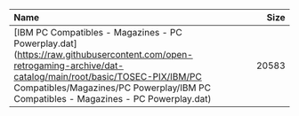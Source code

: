 |Name|Size|
|:---|---:|
|[IBM PC Compatibles - Magazines - PC Powerplay.dat](https://raw.githubusercontent.com/open-retrogaming-archive/dat-catalog/main/root/basic/TOSEC-PIX/IBM/PC Compatibles/Magazines/PC Powerplay/IBM PC Compatibles - Magazines - PC Powerplay.dat)|20583|
